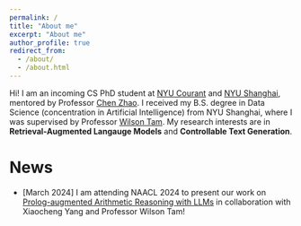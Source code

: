 ```yaml
---
permalink: /
title: "About me"
excerpt: "About me"
author_profile: true
redirect_from: 
  - /about/
  - /about.html
---
```


Hi! I am an incoming CS PhD student at [NYU Courant](https://cims.nyu.edu/dynamic/) and [NYU Shanghai](https://shanghai.nyu.edu), mentored by Professor [Chen Zhao](http://www.chenz.umiacs.io/). I received my B.S. degree in Data Science (concentration in Artificial Intelligence) from NYU Shanghai, where I was supervised by Professor [Wilson Tam](https://shanghai.nyu.edu/academics/faculty/directory/yik-cheung-wilson-tam). My research interests are in **Retrieval-Augmented Langauge Models** and **Controllable Text Generation**. 

News
======

* [March 2024] I am attending NAACL 2024 to present our work on [Prolog-augmented Arithmetic Reasoning with LLMs](https://arxiv.org/abs/2405.17893) in collaboration with Xiaocheng Yang and Professor Wilson Tam!

